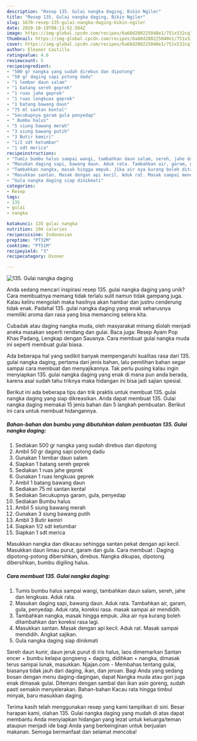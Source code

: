 ```yaml
---
description: "Resep 135. Gulai nangka daging, Bikin Ngiler"
title: "Resep 135. Gulai nangka daging, Bikin Ngiler"
slug: 1670-resep-135-gulai-nangka-daging-bikin-ngiler
date: 2020-10-19T08:13:52.584Z
image: https://img-global.cpcdn.com/recipes/6a68d280225040e1/751x532cq70/135-gulai-nangka-daging-foto-resep-utama.jpg
thumbnail: https://img-global.cpcdn.com/recipes/6a68d280225040e1/751x532cq70/135-gulai-nangka-daging-foto-resep-utama.jpg
cover: https://img-global.cpcdn.com/recipes/6a68d280225040e1/751x532cq70/135-gulai-nangka-daging-foto-resep-utama.jpg
author: Eleanor Castillo
ratingvalue: 4.6
reviewcount: 5
recipeingredient:
- "500 gr nangka yang sudah direbus dan dipotong"
- "50 gr daging sapi potong dadu"
- "1 lembar daun salam"
- "1 batang sereh geprek"
- "1 ruas jahe geprek"
- "1 ruas lengkuas geprek"
- "1 batang bawang daun"
- "75 ml santan kental"
- "Secukupnya garam gula penyedap"
- " Bumbu halus"
- "5 siung bawang merah"
- "3 siung bawang putih"
- "3 Butir kemiri"
- "1/2 sdt ketumbar"
- "1 sdt merica"
recipeinstructions:
- "Tumis bumbu halus sampai wangi, tambahkan daun salam, sereh, jahe dan lengkuas. Aduk rata."
- "Masukan daging sapi, bawang daun. Aduk rata. Tambahkan air, garam, gula, penyedap. Aduk rata, koreksi rasa. masak sampai air mendidih."
- "Tambahkan nangka, masak hingga empuk. Jika air nya kurang boleh ditambahkan dan koreksi rasa lagi."
- "Masukkan santan. Masak dengan api kecil. Aduk rat. Masak sampai mendidih. Angkat sajikan."
- "Gula nangka daging siap dinikmati"
categories:
- Resep
tags:
- 135
- gulai
- nangka

katakunci: 135 gulai nangka 
nutrition: 194 calories
recipecuisine: Indonesian
preptime: "PT32M"
cooktime: "PT51M"
recipeyield: "3"
recipecategory: Dinner

---
```



![135. Gulai nangka daging](https://img-global.cpcdn.com/recipes/6a68d280225040e1/751x532cq70/135-gulai-nangka-daging-foto-resep-utama.jpg)

Anda sedang mencari inspirasi resep 135. gulai nangka daging yang unik? Cara membuatnya memang tidak terlalu sulit namun tidak gampang juga. Kalau keliru mengolah maka hasilnya akan hambar dan justru cenderung tidak enak. Padahal 135. gulai nangka daging yang enak seharusnya memiliki aroma dan rasa yang bisa memancing selera kita.

Cubadak atau daging nangka muda, oleh masyarakat minang diolah menjadi aneka masakan seperti rendang dan gulai. Baca juga: Resep Ayam Pop Khas Padang, Lengkap dengan Sausnya. Cara membuat gulai nangka muda ini seperti membuat gulai biasa.

Ada beberapa hal yang sedikit banyak mempengaruhi kualitas rasa dari 135. gulai nangka daging, pertama dari jenis bahan, lalu pemilihan bahan segar sampai cara membuat dan menyajikannya. Tak perlu pusing kalau ingin menyiapkan 135. gulai nangka daging yang enak di mana pun anda berada, karena asal sudah tahu triknya maka hidangan ini bisa jadi sajian spesial.


Berikut ini ada beberapa tips dan trik praktis untuk membuat 135. gulai nangka daging yang siap dikreasikan. Anda dapat membuat 135. Gulai nangka daging memakai 15 jenis bahan dan 5 langkah pembuatan. Berikut ini cara untuk membuat hidangannya.

<!--inarticleads1-->

##### Bahan-bahan dan bumbu yang dibutuhkan dalam pembuatan 135. Gulai nangka daging:

1. Sediakan 500 gr nangka yang sudah direbus dan dipotong
1. Ambil 50 gr daging sapi potong dadu
1. Gunakan 1 lembar daun salam
1. Siapkan 1 batang sereh geprek
1. Sediakan 1 ruas jahe geprek
1. Gunakan 1 ruas lengkuas geprek
1. Ambil 1 batang bawang daun
1. Sediakan 75 ml santan kental
1. Sediakan Secukupnya garam, gula, penyedap
1. Sediakan  Bumbu halus
1. Ambil 5 siung bawang merah
1. Gunakan 3 siung bawang putih
1. Ambil 3 Butir kemiri
1. Siapkan 1/2 sdt ketumbar
1. Siapkan 1 sdt merica


Masukkan nangka dan dikacau sehingga santan pekat dengan api kecil. Masukkan daun limau purut, garam dan gula. Cara membuat : Daging dipotong-potong dibersihkan, direbus. Nangka dikupas, dipotong dibersihkan, bumbu digiling halus. 

<!--inarticleads2-->

##### Cara membuat 135. Gulai nangka daging:

1. Tumis bumbu halus sampai wangi, tambahkan daun salam, sereh, jahe dan lengkuas. Aduk rata.
1. Masukan daging sapi, bawang daun. Aduk rata. Tambahkan air, garam, gula, penyedap. Aduk rata, koreksi rasa. masak sampai air mendidih.
1. Tambahkan nangka, masak hingga empuk. Jika air nya kurang boleh ditambahkan dan koreksi rasa lagi.
1. Masukkan santan. Masak dengan api kecil. Aduk rat. Masak sampai mendidih. Angkat sajikan.
1. Gula nangka daging siap dinikmati


Sereh daun kunir, daun jeruk purut di iris halus, laos dimemarkan Santan encer + bumbu kelapa gongseng + daging, didihkan + nangka, dimasak terus sampai lunak, masukkan. Njajan.com - Membahas tentang gulai, biasanya tidak jauh dari daging, ikan, dan jeroan. Bagi Anda yang sedang bosan dengan menu daging-dagingan, dapat Nangka muda atau gori juga enak dimasak gulai. Ditemani dengan sambal dan ikan asin goreng, sudah pasti semakin menyelerakan. Bahan-bahan Kacau rata hingga timbul minyak, baru masukkan daging. 

Terima kasih telah menggunakan resep yang kami tampilkan di sini. Besar harapan kami, olahan 135. Gulai nangka daging yang mudah di atas dapat membantu Anda menyiapkan hidangan yang lezat untuk keluarga/teman ataupun menjadi ide bagi Anda yang berkeinginan untuk berjualan makanan. Semoga bermanfaat dan selamat mencoba!
